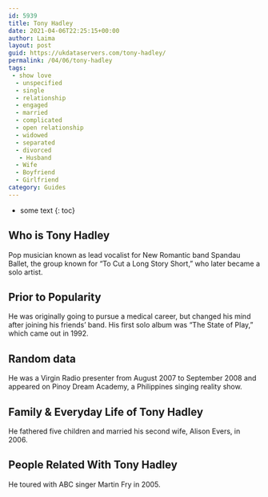 ```yaml
---
id: 5939
title: Tony Hadley
date: 2021-04-06T22:25:15+00:00
author: Laima
layout: post
guid: https://ukdataservers.com/tony-hadley/
permalink: /04/06/tony-hadley
tags:
 - show love
  - unspecified
  - single
  - relationship
  - engaged
  - married
  - complicated
  - open relationship
  - widowed
  - separated
  - divorced
   - Husband
  - Wife
  - Boyfriend
  - Girlfriend
category: Guides
---
```


* some text
{: toc}


## Who is Tony Hadley
                  
                  
                  
Pop musician known as lead vocalist for New Romantic band Spandau Ballet, the group known for &#8220;To Cut a Long Story Short,&#8221; who later became a solo artist.
                  
              
            
              
            
                
                
                
## Prior to Popularity
                  
                  
                  
He was originally going to pursue a medical career, but changed his mind after joining his friends&#8217; band. His first solo album was &#8220;The State of Play,&#8221; which came out in 1992.
                  
              
            
              
            
                
                
                
## Random data
                  
                  
                  
He was a Virgin Radio presenter from August 2007 to September 2008 and appeared on Pinoy Dream Academy, a Philippines singing reality show.
                  
              
            
              
            
                
                
                
## Family & Everyday Life of Tony Hadley
                  
                  
                  
He fathered five children and married his second wife, Alison Evers, in 2006.
                  
              
            
              
            
                
                
                
## People Related With Tony Hadley
                  
                  
                  
He toured with ABC singer Martin Fry in 2005.
                  
              
            
              
            
                
              
            
              
              
            
            
              
            
          
          
          